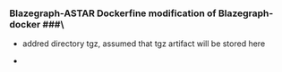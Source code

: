 ### Blazegraph-ASTAR Dockerfine modification of Blazegraph-docker ###\

* addred directory tgz, assumed that tgz artifact will be stored here

* 